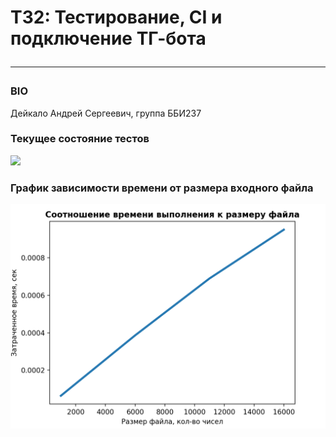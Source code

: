# ТЗ2: Тестирование, CI и подключение ТГ-бота <hr>
### BIO
Дейкало Андрей Сергеевич, группа ББИ237
### Текущее состояние тестов
![](https://github.com/deykasa1/Task-2/blob/main/.github/workflows/mavel.yaml/badge.svg?branch=develop) <br>
### График зависимости времени от размера входного файла 
![](https://github.com/deykasa1/Task-2/blob/main/data_speed.png)
